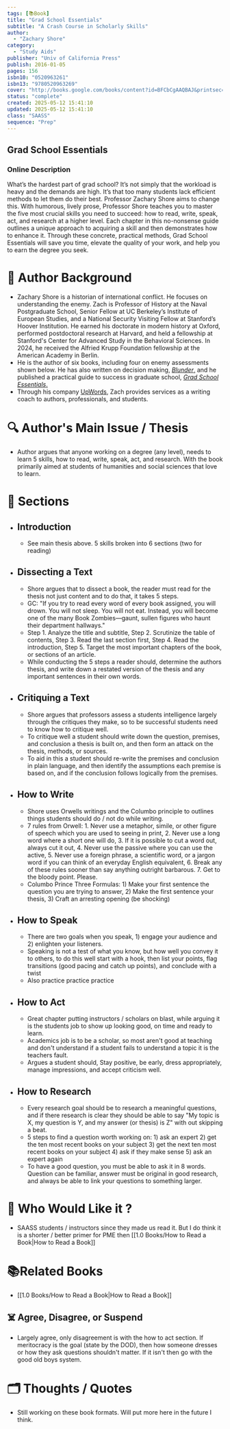 ```yaml
---
tags: [📚Book]
title: "Grad School Essentials"
subtitle: "A Crash Course in Scholarly Skills"
author:
  - "Zachary Shore"
category:
  - "Study Aids"
publisher: "Univ of California Press"
publish: 2016-01-05
pages: 156
isbn10: "0520963261"
isbn13: "9780520963269"
cover: "http://books.google.com/books/content?id=BFCbCgAAQBAJ&printsec=frontcover&img=1&zoom=1&edge=curl&source=gbs_api"
status: "complete"
created: 2025-05-12 15:41:10
updated: 2025-05-12 15:41:10
class: "SAASS"
sequence: "Prep"
---
```


## Grad School Essentials

### Online Description

What’s the hardest part of grad school? It’s not simply that the workload is heavy and the demands are high. It’s that too many students lack efficient methods to let them do their best. Professor Zachary Shore aims to change this. With humorous, lively prose, Professor Shore teaches you to master the five most crucial skills you need to succeed: how to read, write, speak, act, and research at a higher level. Each chapter in this no-nonsense guide outlines a unique approach to acquiring a skill and then demonstrates how to enhance it. Through these concrete, practical methods, Grad School Essentials will save you time, elevate the quality of your work, and help you to earn the degree you seek.

# 🔫 Author Background
- Zachary Shore is a historian of international conflict. He focuses on understanding the enemy. Zach is Professor of History at the Naval Postgraduate School, Senior Fellow at UC Berkeley’s Institute of European Studies, and a National Security Visiting Fellow at Stanford’s Hoover Institution. He earned his doctorate in modern history at Oxford, performed postdoctoral research at Harvard, and held a fellowship at Stanford's Center for Advanced Study in the Behavioral Sciences. In 2024, he received the Alfried Krupp Foundation fellowship at the American Academy in Berlin.
- He is the author of six books, including four on enemy assessments shown below. He has also written on decision making, [_Blunder_,](https://www.zacharyshore.com/blunder.html) and he published a practical guide to success in graduate school, [_Grad School Essentials_.](https://www.zacharyshore.com/grad-school-essentials.html)
- Through his company [UpWords](https://www.upwordswriting.com/), Zach provides services as a writing coach to authors, professionals, and students.

# 🔍 Author's Main Issue / Thesis
- Author argues that anyone working on a degree (any level), needs to learn 5 skills, how to read, write, speak, act, and research.  With the book primarily aimed at students of humanities and social sciences that love to learn.  

# 📒 Sections
- ## Introduction
	- See main thesis above. 5 skills broken into 6 sections (two for reading)
- ## Dissecting a Text
	- Shore argues that to dissect a book, the reader must read for the thesis not just content and to do that, it takes 5 steps.  
	- GC: "If you try to read every word of every book assigned, you will drown. You will not sleep. You will not eat. Instead, you will become one of the many Book Zombies—gaunt, sullen figures who haunt their department hallways."
	- Step 1. Analyze the title and subtitle, Step 2. Scrutinize the table of contents, Step 3. Read the last section first, Step 4. Read the introduction, Step 5. Target the most important chapters of the book, or sections of an article.
	- While conducting the 5 steps a reader should, determine the authors thesis, and write down a restated version of the thesis and any important sentences in their own words.  
- ## Critiquing a Text
	- Shore argues that professors assess a students intelligence largely through the critiques they make, so to be successful students need to know how to critique well.  
	- To critique well a student should write down the question, premises, and conclusion a thesis is built on, and then form an attack on the thesis, methods, or sources. 
	- To aid in this a student should re-write the premises and conclusion in plain language, and then identify the assumptions each premise is based on, and if the conclusion follows logically from the premises. 
- ## How to Write
	- Shore uses Orwells writings and the Columbo principle to outlines things students should do / not do while writing.  
	- 7 rules from Orwell: 1. Never use a metaphor, simile, or other figure of speech which you are used to seeing in print, 2. Never use a long word where a short one will do, 3. If it is possible to cut a word out, always cut it out, 4. Never use the passive where you can use the active, 5. Never use a foreign phrase, a scientific word, or a jargon word if you can think of an everyday English equivalent, 6. Break any of these rules sooner than say anything outright barbarous. 7. Get to the bloody point. Please.
	- Columbo Prince Three Formulas: 1) Make your first sentence the question you are trying to answer, 2) Make the first sentence your thesis, 3) Craft an arresting opening (be shocking)
- ## How to Speak
	- There are two goals when you speak, 1) engage your audience and 2) enlighten your listeners.  
	- Speaking is not a test of what you know, but how well you convey it to others, to do this well start with a hook, then list your points, flag transitions (good pacing and catch up points), and conclude with a twist
	- Also practice practice practice
- ## How to Act
	- Great chapter putting instructors / scholars on blast, while arguing it is the students job to show up looking good, on time and ready to learn.  
	- Academics job is to be a scholar, so most aren't good at teaching and don't understand if a student fails to understand a topic it is the teachers fault. 
	- Argues a student should, Stay positive, be early, dress appropriately, manage impressions, and accept criticism well. 
- ## How to Research
	- Every research goal should be to research a meaningful questions, and if there research is clear they should be able to say "My topic is X, my question is Y, and my answer (or thesis) is Z" with out skipping a beat. 
	- 5 steps to find a question worth working on: 1) ask an expert 2) get the ten most recent books on your subject 3) get the next ten most recent books on your subject 4) ask if they make sense 5) ask an expert again
	- To have a good question, you must be able to ask it in 8 words.  Question can be familiar, answer must be original in good research, and always be able to link your questions to something larger. 

# 🥰 Who Would Like it ?
- SAASS students / instructors since they made us read it.  But I do think it is a shorter / better primer for PME then [[1.0 Books/How to Read a Book|How to Read a Book]]

# 📚Related Books
- [[1.0 Books/How to Read a Book|How to Read a Book]]

## ☠️ Agree, Disagree, or Suspend 
- Largely agree, only disagreement is with the how to act section.  If meritocracy is the goal (state by the DOD), then how someone dresses or how they ask questions shouldn't matter.  If it isn't then go with the good old boys system.  

# 🗂 Thoughts / Quotes
- Still working on these book formats.  Will put more here in the future I think.


